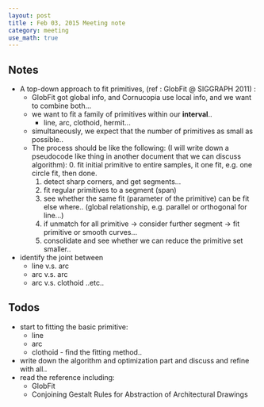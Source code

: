 ```yaml
---
layout: post
title : Feb 03, 2015 Meeting note
category: meeting
use_math: true
---
```

## Notes
- A top-down approach to fit primitives, (ref : GlobFit @ SIGGRAPH 2011) :
    - GlobFit got global info, and Cornucopia use local info, and we want to combine both...
    - we want to fit a family of primitives within our **interval**..
        - line, arc, clothoid, hermit...
    - simultaneously, we expect that the number of primitives as small as possible..
    - The process should be like the following: (I will write down a pseudocode like thing in another document that we can discuss algorithm):
        0. fit initial primitive to entire samples, it one fit, e.g. one circle fit, then done.
        1. detect sharp corners, and get segments...
        2. fit regular primitives to a segment (span)
        3. see whether the same fit (parameter of the primitive) can be fit else where.. (global relationship, e.g. parallel or orthogonal for line...)
        4. if unmatch for all primitive -> consider further segment -> fit primitive or smooth curves...
        5. consolidate and see whether we can reduce the primitive set smaller..
- identify the joint between    
    - line v.s. arc
    - arc v.s. arc
    - arc v.s. clothoid ..etc..


## Todos
- start to fitting the basic primitive:
    - line
    - arc
    - clothoid - find the fitting method..
- write down the algorithm and optimization part and discuss and refine with all..
- read the reference including:
    - GlobFit
    - Conjoining Gestalt Rules for Abstraction of Architectural Drawings
